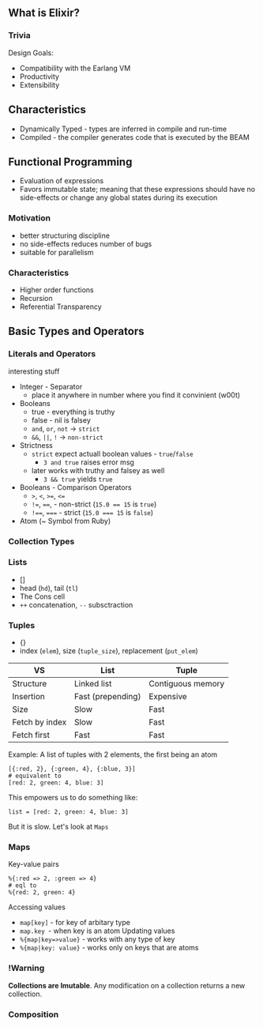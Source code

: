 ## What is Elixir?

### Trivia

Design Goals:
- Compatibility with the Earlang VM
- Productivity
- Extensibility

## Characteristics

- Dynamically Typed - types are inferred in compile and run-time
- Compiled - the compiler generates code that is executed by the BEAM

## Functional Programming

- Evaluation of expressions
- Favors immutable state; meaning that these expressions should have no side-effects
or change any global states during its execution

### Motivation

- better structuring discipline
- no side-effects reduces number of bugs
- suitable for parallelism

### Characteristics

- Higher order functions
- Recursion
- Referential Transparency

## Basic Types and Operators

### Literals and Operators

interesting stuff

- Integer - Separator
  - place it anywhere in number where you find it convinient (w00t)
- Booleans
  - true - everything is truthy
  - false - nil is falsey
  - `and`, `or`, `not` -> `strict`
  - `&&`, `||`, `!` -> `non-strict`
- Strictness
  - `strict` expect actuall boolean values - `true`/`false`
    - `3 and true` raises error msg
  - later works with truthy and falsey as well
    - `3 && true` yields `true`
- Booleans - Comparison Operators
  - `>`, `<`, `>=`, `<=`
  - `!=`, `==`, - non-strict (`15.0 == 15` is `true`)
  - `!==`, `===` - strict (`15.0 === 15` is `false`)
- Atom (~ Symbol from Ruby)

### Collection Types

### Lists

  - []
  - head (`hd`), tail (`tl`)
  - The Cons cell
  - `++` concatenation, `--` subsctraction
### Tuples

  - {}
  - index (`elem`), size (`tuple_size`), replacement (`put_elem`)

| VS             | List              | Tuple             |
|----------------|-------------------|-------------------|
| Structure      | Linked list       | Contiguous memory |
| Insertion      | Fast (prepending) | Expensive         |
| Size           | Slow              | Fast              |
| Fetch by index | Slow              | Fast              |
| Fetch first    | Fast              | Fast              |

Example:
A list of tuples with 2 elements, the first being an atom

```
[{:red, 2}, {:green, 4}, {:blue, 3}]
# equivalent to
[red: 2, green: 4, blue: 3]
```
This empowers us to do something like:

```
list = [red: 2, green: 4, blue: 3]
```

But it is slow.
Let's look at `Maps`

### Maps

Key-value pairs

```
%{:red => 2, :green => 4}
# eql to
%{red: 2, green: 4}
```

Accessing values
- `map[key]` - for key of arbitary type
- `map.key `- when key is an atom
Updating values
- `%{map|key=>value}` - works with any type of key
- `%{map|key: value}` - works only on keys that are atoms

### !Warning

**Collections are Imutable**. Any modification on a collection returns a new collection.

### Composition


